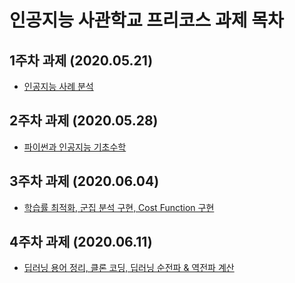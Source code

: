 # 인공지능 사관학교 프리코스 과제 목차

## 1주차 과제 (2020.05.21)

* [인공지능 사례 분석](https://github.com/swchae516/AI/blob/master/1%EC%A3%BC%EC%B0%A8_%EA%B3%BC%EC%A0%9C.ipynb)

## 2주차 과제 (2020.05.28)

* [파이썬과 인공지능 기초수학](https://github.com/swchae516/AI/blob/master/2%EC%A3%BC%EC%B0%A8%20%EA%B3%BC%EC%A0%9C.ipynb)

## 3주차 과제 (2020.06.04)

* [학습률 최적화, 군집 분석 구현, Cost Function 구현](https://github.com/swchae516/AI/blob/master/3%EC%A3%BC%EC%B0%A8_%EA%B3%BC%EC%A0%9C.ipynb)

## 4주차 과제 (2020.06.11)

* [딥러닝 용어 정리, 클론 코딩, 딥러닝 순전파 & 역전파 계산](https://github.com/swchae516/AI/blob/master/4%EC%A3%BC%EC%B0%A8_%EA%B3%BC%EC%A0%9C.ipynb)
